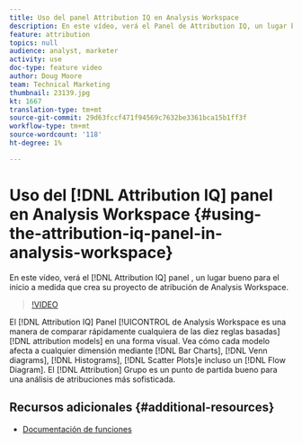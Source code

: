 ```yaml
---
title: Uso del panel Attribution IQ en Analysis Workspace
description: En este vídeo, verá el Panel de Attribution IQ, un lugar bueno para el inicio a medida que crea su proyecto de atribución de Analysis Workspace.
feature: attribution
topics: null
audience: analyst, marketer
activity: use
doc-type: feature video
author: Doug Moore
team: Technical Marketing
thumbnail: 23139.jpg
kt: 1667
translation-type: tm+mt
source-git-commit: 29d63fccf471f94569c7632be3361bca15b1ff3f
workflow-type: tm+mt
source-wordcount: '118'
ht-degree: 1%

---
```



# Uso del [!DNL Attribution IQ] panel  en Analysis Workspace {#using-the-attribution-iq-panel-in-analysis-workspace}

En este vídeo, verá el [!DNL Attribution IQ] panel , un lugar bueno para el inicio a medida que crea su proyecto de atribución de Analysis Workspace.

>[!VIDEO](https://video.tv.adobe.com/v/23139/?quality=12)

El [!DNL Attribution IQ] Panel [!UICONTROL de Analysis Workspace es una manera de comparar rápidamente cualquiera de las diez reglas basadas] [!DNL attribution models] en una forma visual. Vea cómo cada modelo afecta a cualquier dimensión mediante [!DNL Bar Charts], [!DNL Venn diagrams], [!DNL Histograms], [!DNL Scatter Plots]e incluso un [!DNL Flow Diagram]. El [!DNL Attribution] Grupo  es un punto de partida bueno para una análisis de atribuciones más sofisticada.

## Recursos adicionales {#additional-resources}

* [Documentación de funciones](https://marketing.adobe.com/resources/help/en_US/analytics/analysis-workspace/use_attribution_iq.html)
